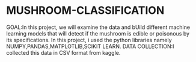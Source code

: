 # MUSHROOM-CLASSIFICATION
GOAL:In this project, we will examine the data and bUild different machine learning models that will detect if the mushroom is edible or poisonous by its specifications.
In this project, i used the python libraries namely NUMPY,PANDAS,MATPLOTLIB,SCIKIT LEARN.
DATA COLLECTION:I collected this data in CSV format from kaggle.
